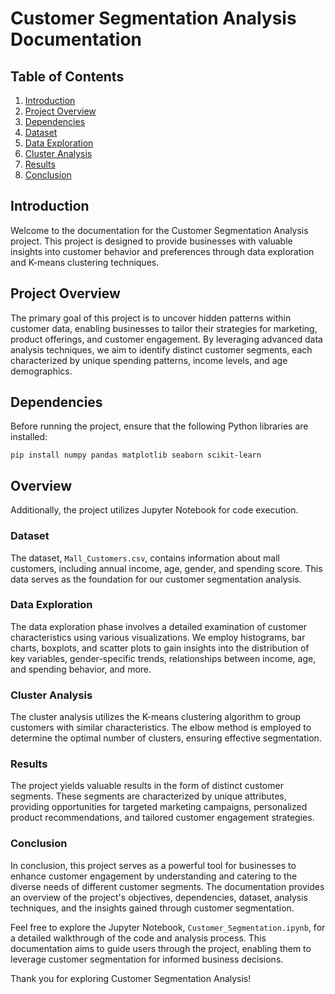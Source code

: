 # Customer Segmentation Analysis Documentation

## Table of Contents
1. [Introduction](#introduction)
2. [Project Overview](#project-overview)
3. [Dependencies](#dependencies)
4. [Dataset](#dataset)
5. [Data Exploration](#data-exploration)
6. [Cluster Analysis](#cluster-analysis)
7. [Results](#results)
8. [Conclusion](#conclusion)

## Introduction
Welcome to the documentation for the Customer Segmentation Analysis project. This project is designed to provide businesses with valuable insights into customer behavior and preferences through data exploration and K-means clustering techniques.

## Project Overview
The primary goal of this project is to uncover hidden patterns within customer data, enabling businesses to tailor their strategies for marketing, product offerings, and customer engagement. By leveraging advanced data analysis techniques, we aim to identify distinct customer segments, each characterized by unique spending patterns, income levels, and age demographics.

## Dependencies
Before running the project, ensure that the following Python libraries are installed:
```
pip install numpy pandas matplotlib seaborn scikit-learn
```
## Overview

Additionally, the project utilizes Jupyter Notebook for code execution.

### Dataset
The dataset, `Mall_Customers.csv`, contains information about mall customers, including annual income, age, gender, and spending score. This data serves as the foundation for our customer segmentation analysis.

### Data Exploration
The data exploration phase involves a detailed examination of customer characteristics using various visualizations. We employ histograms, bar charts, boxplots, and scatter plots to gain insights into the distribution of key variables, gender-specific trends, relationships between income, age, and spending behavior, and more.

### Cluster Analysis
The cluster analysis utilizes the K-means clustering algorithm to group customers with similar characteristics. The elbow method is employed to determine the optimal number of clusters, ensuring effective segmentation.

### Results
The project yields valuable results in the form of distinct customer segments. These segments are characterized by unique attributes, providing opportunities for targeted marketing campaigns, personalized product recommendations, and tailored customer engagement strategies.

### Conclusion
In conclusion, this project serves as a powerful tool for businesses to enhance customer engagement by understanding and catering to the diverse needs of different customer segments. The documentation provides an overview of the project's objectives, dependencies, dataset, analysis techniques, and the insights gained through customer segmentation.

Feel free to explore the Jupyter Notebook, `Customer_Segmentation.ipynb`, for a detailed walkthrough of the code and analysis process. This documentation aims to guide users through the project, enabling them to leverage customer segmentation for informed business decisions.

Thank you for exploring Customer Segmentation Analysis!
